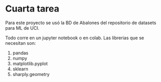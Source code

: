 # Cuarta tarea

Para este proyecto se usó la BD de Abalones del repositorio de datasets para 
ML de UCI. 

Todo corre en un jupyter notebook o en colab. Las librerias que se necesitan son:
1. pandas
2. numpy
3. matplotlib.pyplot
4. sklearn
5. sharply.geometry
